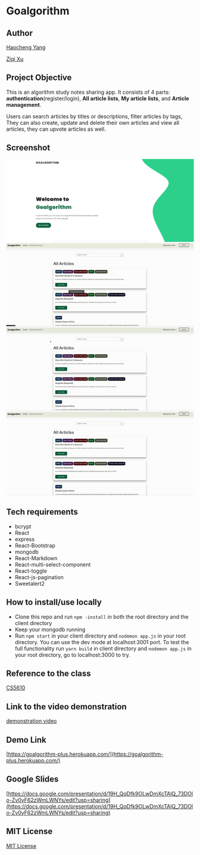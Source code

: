# Goalgorithm

## Author

[Haocheng Yang](https://github.com/chris19960730)

[Ziqi Xu](https://github.com/MARVELOUSbear)

## Project Objective

This is an algorithm study notes sharing app. It consists of 4 parts: **authentication**(register/login), **All article lists**, **My article lists**, and **Article management**.

Users can search articles by titles or descriptions, filter articles by tags, They can also create, update and delete their own articles and view all articles, they can upvote articles as well.

## Screenshot

![screenshot](https://github.com/chris19960730/GoalgorithmPlus/blob/main/client/public/screenshots/screenshot.png)
![gif-1](https://github.com/chris19960730/GoalgorithmPlus/blob/main/client/src/images/gif-1.gif)
![gif-2](https://github.com/chris19960730/GoalgorithmPlus/blob/main/client/src/images/gif-2.gif)
![gif-3](https://github.com/chris19960730/GoalgorithmPlus/blob/main/client/src/images/gif-3.gif)

## Tech requirements

- bcrypt
- React
- express
- React-Bootstrap
- mongodb
- React-Markdown
- React-multi-select-component
- React-toggle
- React-js-pagination
- Sweetalert2

## How to install/use locally

- Clone this repo and run `npm -install` in both the root directory and the client directory
- Keep your mongodb running
- Run `npm start` in your client directory and `nodemon app.js` in your root directory. You can use the dev mode at localhost:3001 port. To test the full functionality run `yarn build` in client directory and `nodemon app.js` in your root directory, go to localhost:3000 to try.

## Reference to the class

[CS5610](https://johnguerra.co/classes/webDevelopment_spring_2021/)

## Link to the video demonstration

[demonstration video](https://www.youtube.com/watch?v=IcchvrOADVc)

## Demo Link

[https://goalgorithm-plus.herokuapp.com/](https://goalgorithm-plus.herokuapp.com/)

## Google Slides

[https://docs.google.com/presentation/d/19H_QqDfk9OLwDmXcTAlQ_73DOlo-Zv0yF62zWmLWNYs/edit?usp=sharing](https://docs.google.com/presentation/d/19H_QqDfk9OLwDmXcTAlQ_73DOlo-Zv0yF62zWmLWNYs/edit?usp=sharing)

## MIT License

[MIT License](https://github.com/chris19960730/GoalgorithmPlus/blob/main/LICENSE)
